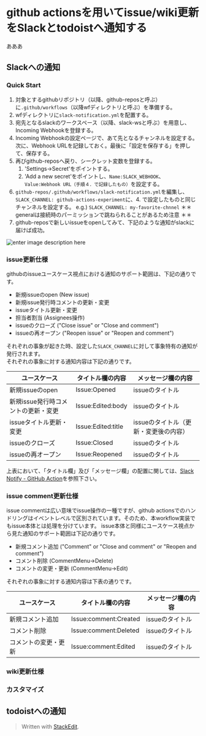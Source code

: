# github actionsを用いてissue/wiki更新をSlackとtodoistへ通知する
あああ
## Slackへの通知
### Quick Start
1. 対象とするgithubリポジトリ（以降、github-reposと呼ぶ）に`.github/workflows`（以降wfディレクトリと呼ぶ）を準備する。
2. wfディレクトリに`slack-notification.yml`を配置する。
3. 宛先となるslackのワークスペース（以降、slack-wsと呼ぶ）を用意し、Incoming Webhookを登録する。
4. Incoming Webhookの設定ページで、あて先となるチャンネルを設定する。次に、Webhook URLを記録しておく。最後に「設定を保存する」を押して、保存する。
5. 再びgithub-reposへ戻り、シークレット変数を登録する。
	1. 'Settings->Secret'をポイントする。
	2. 'Add a new secret'をポイントし、`Name:SLACK_WEBHOOK`、`Value:Webhook URL（手順４．で記録したもの）`を設定する。
6.  `github-repos/.github/workflows/slack-notification.yml`を編集し、`SLACK_CHANNEL: github-actions-experiment`に、4. で設定したものと同じチャンネルを設定する。
	e.g.) `SLACK_CHANNEL: my-favorite-chnnel`
	＊＊ generalは接続時のパーミッションで跳ねられることがあるため注意 ＊＊
7. github-reposで新しいissueをopenしてみて、下記のような通知がslackに届けば成功。

![enter image description here](https://photos.app.goo.gl/5jnriYLHG7amAp1TA)



### issue更新仕様
githubのissueユースケース視点における通知のサポート範囲は、下記の通りです。
+ 新規issueのopen (New issue)
+ 新規issue発行時コメントの更新・変更
+ issueタイトル更新・変更
+ 担当者割当 (Assignees操作)
+ issueのクローズ ("Close issue" or "Close and comment")
+ issueの再オープン ("Reopen issue" or "Reopen and comment")


それぞれの事象が起きた時、設定した`SLACK_CHANNEL`に対して事象特有の通知が発行されます。  
それぞれの事象に対する通知内容は下記の通りです。

|ユースケース |タイトル欄の内容  |メッセージ欄の内容|
|--|--|--|
| 新規issueのopen |Issue:Opened  |issueのタイトル  |
| 新規issue発行時コメントの更新・変更 |Issue:Edited:body  |issueのタイトル   |
| issueタイトル更新・変更 |Issue:Edited:title  | issueのタイトル（更新・変更後の内容） |
|  issueのクローズ | Issue:Closed |issueのタイトル  |
|  issueの再オープン | Issue:Reopened |issueのタイトル  |
上表において、「タイトル欄」及び「メッセージ欄」の配置に関しては、[Slack Notify - GitHub Action](https://github.com/marketplace/actions/slack-notify#environment-variables)を参照下さい。

### issue comment更新仕様
issue commentは広い意味でissue操作の一種ですが、github actionsでのハンドリングはイベントレベルで区別されています。そのため、本workflow実装でもissue本体とは処理を分けています。
issue本体と同様にユースケース視点から見た通知のサポート範囲は下記の通りです。
+ 新規コメント追加 ("Comment" or  "Close and comment" or  "Reopen and comment")
+ コメント削除 (CommentMenu->Delete)
+ コメントの変更・更新 (CommentMenu->Edit)

それぞれの事象に対する通知内容は下表の通りです。

|ユースケース |タイトル欄の内容  |メッセージ欄の内容|
|--|--|--|
| 新規コメント追加 |Issue:comment:Created  |issueのタイトル  |
| コメント削除 |Issue:comment:Deleted  |issueのタイトル   |
| コメントの変更・更新 |Issue:comment:Edited  | issueのタイトル|


### wiki更新仕様

### カスタマイズ

## todoistへの通知


> Written with [StackEdit](https://stackedit.io/).

